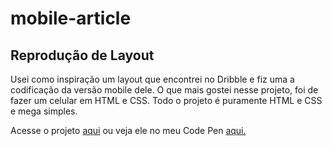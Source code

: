 # mobile-article
## Reprodução de Layout
Usei como inspiração um layout que encontrei no Dribble e fiz uma a codificação da versão mobile dele. O que mais gostei nesse projeto, foi de fazer um celular em HTML e CSS. Todo o projeto é puramente HTML e CSS e mega simples.

Acesse o projeto <a href="https://camillodev.github.io/mobile-article/">aqui</a> ou veja ele no meu Code Pen <a href="http://codepen.io/camillodev/full/BpxJPB/">aqui.</a>
